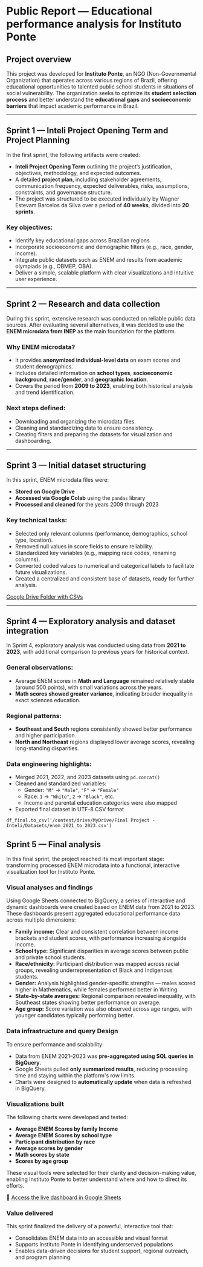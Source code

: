 # Public Report — Educational performance analysis for Instituto Ponte

## Project overview

This project was developed for **Instituto Ponte**, an NGO (Non-Governmental Organization) that operates across various regions of Brazil, offering educational opportunities to talented public school students in situations of social vulnerability. The organization seeks to optimize its **student selection process** and better understand the **educational gaps** and **socioeconomic barriers** that impact academic performance in Brazil.

---

## Sprint 1 — Inteli Project Opening Term and Project Planning

In the first sprint, the following artifacts were created:

- **Inteli Project Opening Term** outlining the project’s justification, objectives, methodology, and expected outcomes.
- A detailed **project plan**, including stakeholder agreements, communication frequency, expected deliverables, risks, assumptions, constraints, and governance structure.
- The project was structured to be executed individually by Wagner Estevam Barcelos da Silva over a period of **40 weeks**, divided into **20 sprints**.

### Key objectives:
- Identify key educational gaps across Brazilian regions.
- Incorporate socioeconomic and demographic filters (e.g., race, gender, income).
- Integrate public datasets such as ENEM and results from academic olympiads (e.g., OBMEP, OBA).
- Deliver a simple, scalable platform with clear visualizations and intuitive user experience.

---

## Sprint 2 — Research and data collection

During this sprint, extensive research was conducted on reliable public data sources. After evaluating several alternatives, it was decided to use the **ENEM microdata from INEP** as the main foundation for the platform.

### Why ENEM microdata?
- It provides **anonymized individual-level data** on exam scores and student demographics.
- Includes detailed information on **school types**, **socioeconomic background**, **race/gender**, and **geographic location**.
- Covers the period from **2009 to 2023**, enabling both historical analysis and trend identification.

### Next steps defined:
- Downloading and organizing the microdata files.
- Cleaning and standardizing data to ensure consistency.
- Creating filters and preparing the datasets for visualization and dashboarding.

---

## Sprint 3 — Initial dataset structuring

In this sprint, ENEM microdata files were:
- **Stored on Google Drive**
- **Accessed via Google Colab** using the `pandas` library
- **Processed and cleaned** for the years 2009 through 2023

### Key technical tasks:
- Selected only relevant columns (performance, demographics, school type, location).
- Removed null values in score fields to ensure reliability.
- Standardized key variables (e.g., mapping race codes, renaming columns).
- Converted coded values to numerical and categorical labels to facilitate future visualizations.
- Created a centralized and consistent base of datasets, ready for further analysis.

[Google Drive Folder with CSVs](https://drive.google.com/drive/folders/1KDu01qQci2CRJyXFd1AjCy5z0Wvtm3pj?usp=sharing)

---

## Sprint 4 — Exploratory analysis and dataset integration

In Sprint 4, exploratory analysis was conducted using data from **2021 to 2023**, with additional comparison to previous years for historical context.

### General observations:
- Average ENEM scores in **Math and Language** remained relatively stable (around 500 points), with small variations across the years.
- **Math scores showed greater variance**, indicating broader inequality in exact sciences education.

### Regional patterns:
- **Southeast and South** regions consistently showed better performance and higher participation.
- **North and Northeast** regions displayed lower average scores, revealing long-standing disparities.

### Data engineering highlights:
- Merged 2021, 2022, and 2023 datasets using `pd.concat()`
- Cleaned and standardized variables:
  - Gender: `"M"` → `"Male"`, `"F"` → `"Female"`
  - Race: `1` → `"White"`, `2` → `"Black"`, etc.
  - Income and parental education categories were also mapped
- Exported final dataset in UTF-8 CSV format


```df_final.to_csv('/content/drive/MyDrive/Final Project - Inteli/Datasets/enem_2021_to_2023.csv')```


## Sprint 5 — Final analysis

In this final sprint, the project reached its most important stage: transforming processed ENEM microdata into a functional, interactive visualization tool for Instituto Ponte.

### Visual analyses and findings

Using Google Sheets connected to BigQuery, a series of interactive and dynamic dashboards were created based on ENEM data from 2021 to 2023. These dashboards present aggregated educational performance data across multiple dimensions:

- **Family income:** Clear and consistent correlation between income brackets and student scores, with performance increasing alongside income.
- **School type:** Significant disparities in average scores between public and private school students.
- **Race/ethnicity:** Participant distribution was mapped across racial groups, revealing underrepresentation of Black and Indigenous students.
- **Gender:** Analysis highlighted gender-specific strengths — males scored higher in Mathematics, while females performed better in Writing.
- **State-by-state averages:** Regional comparison revealed inequality, with Southeast states showing better performance on average.
- **Age group:** Score variation was also observed across age ranges, with younger candidates typically performing better.


### Data infrastructure and query Design

To ensure performance and scalability:
- Data from ENEM 2021–2023 was **pre-aggregated using SQL queries in BigQuery**.
- Google Sheets pulled **only summarized results**, reducing processing time and staying within the platform's row limits.
- Charts were designed to **automatically update** when data is refreshed in BigQuery.

### Visualizations built

The following charts were developed and tested:

- **Average ENEM Scores by family Income**
- **Average ENEM Scores by school type**
- **Participant distribution by race**
- **Average scores by gender**
- **Math scores by state**
- **Scores by age group**

These visual tools were selected for their clarity and decision-making value, enabling Instituto Ponte to better understand where and how to direct its efforts.

📄 [Access the live dashboard in Google Sheets](https://docs.google.com/spreadsheets/d/1lC_Qd7Vl2u-c9MKh5pJuHD0hbFHxbsFgzuWxBf887iU/edit?usp=sharing)

### Value delivered

This sprint finalized the delivery of a powerful, interactive tool that:
- Consolidates ENEM data into an accessible and visual format
- Supports Instituto Ponte in identifying underserved populations
- Enables data-driven decisions for student support, regional outreach, and program planning


